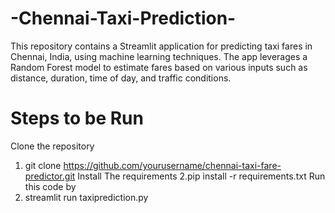 # -Chennai-Taxi-Prediction-
This repository contains a Streamlit application for predicting taxi fares in Chennai, India, using machine learning techniques. The app leverages a Random Forest model to estimate fares based on various inputs such as distance, duration, time of day, and traffic conditions. 

# Steps to be Run 
Clone the repository 
1. git clone https://github.com/yourusername/chennai-taxi-fare-predictor.git
Install The requirements
2.pip install -r requirements.txt
Run this code by 
3. streamlit run taxiprediction.py
